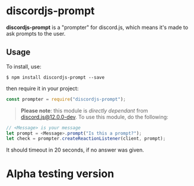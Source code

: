 # discordjs-prompt

**discordjs-prompt** is a "prompter" for discord.js, which means it's made to ask prompts to the user.

## Usage
To install, use:

```$ npm install discordjs-prompt --save```

then require it in your project:

```js
const prompter = require("discordjs-prompt");
```

> **Please note**: this module is *directly dependant* from discord.js@12.0.0-dev.
To use this module, do the following:

```js
// <Message> is your message
let prompt = <Message>.prompt("Is this a prompt?");
let check = prompter.createReactionListener(client, prompt);
```

It should timeout in 20 seconds, if no answer was given.

# Alpha testing version
